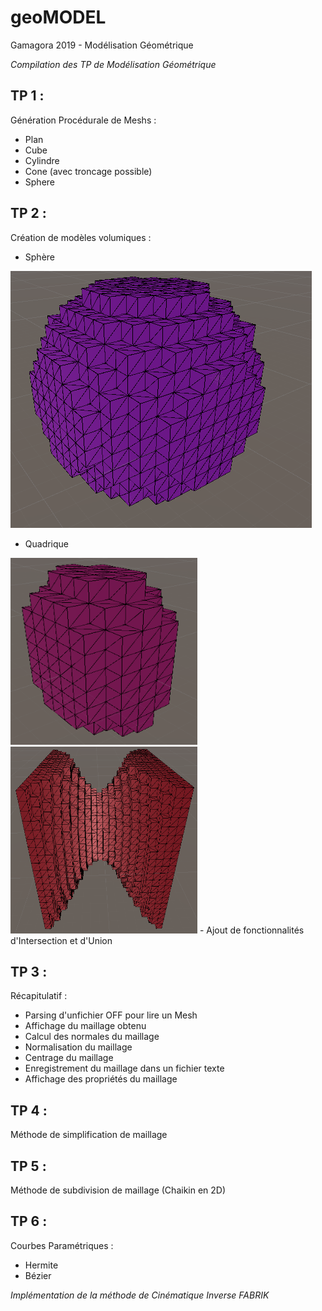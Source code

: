 # geoMODEL
Gamagora 2019 - Modélisation Géométrique

*Compilation des TP de Modélisation Géométrique*

## TP 1 :
Génération Procédurale de Meshs :
- Plan
- Cube
- Cylindre
- Cone (avec troncage possible)
- Sphere

## TP 2 :
Création de modèles volumiques :
- Sphère

![Sphère Volumique](/First_Project/Assets/Img/VolumicSphere.PNG)
- Quadrique
<img src="/First_Project/Assets/Img/Ellipsoide.PNG" data-canonical-src="/First_Project/Assets/Img/Ellipsoide.PNG" width="299" height="299" /> 
<img src="/First_Project/Assets/Img/Hyperbole.PNG" data-canonical-src="/First_Project/Assets/Img/Hyperbole.PNG" width="299" height="299" />
- Ajout de fonctionnalités d'Intersection et d'Union

## TP 3 :
Récapitulatif :
- Parsing d'unfichier OFF pour lire un Mesh
- Affichage du maillage obtenu
- Calcul des normales du maillage
- Normalisation du maillage
- Centrage du maillage
- Enregistrement du maillage dans un fichier texte
- Affichage des propriétés du maillage

## TP 4 :
Méthode de simplification de maillage

## TP 5 :
Méthode de subdivision de maillage (Chaikin en 2D)

## TP 6 :
Courbes Paramétriques :
- Hermite
- Bézier

*Implémentation de la méthode de Cinématique Inverse FABRIK*
